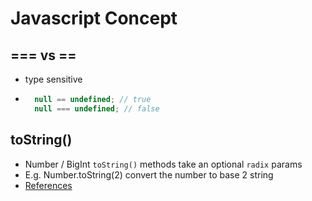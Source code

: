 # Javascript Concept

## === vs ==
- type sensitive
- ```javascript 
    null == undefined; // true 
    null === undefined; // false
  ```
## toString()
- Number / BigInt `toString()` methods take an optional `radix` params
- E.g. Number.toString(2) convert the number to base 2 string
- [References](https://developer.mozilla.org/en-US/docs/Web/JavaScript/Reference/Global_Objects/Object/toString#parameters)
